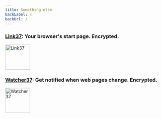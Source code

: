 ```yaml
---
title: Something else
backLabel: <
backUrl: /
---
```


### [Link37](https://link.encrypt37.com/): Your browser's start page. Encrypted.

<img src="/assets/link37-logo-231017.png" alt="Link37" width="80" />

### [Watcher37](https://watcher.encrypt37.com/): Get notified when web pages change. Encrypted.

<img src="/assets/watcher37-logo-231017.png" alt="Watcher37" width="80" />
